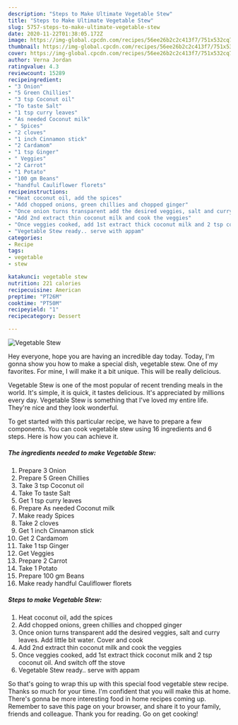 ```yaml
---
description: "Steps to Make Ultimate Vegetable Stew"
title: "Steps to Make Ultimate Vegetable Stew"
slug: 5757-steps-to-make-ultimate-vegetable-stew
date: 2020-11-22T01:38:05.172Z
image: https://img-global.cpcdn.com/recipes/56ee26b2c2c413f7/751x532cq70/vegetable-stew-recipe-main-photo.jpg
thumbnail: https://img-global.cpcdn.com/recipes/56ee26b2c2c413f7/751x532cq70/vegetable-stew-recipe-main-photo.jpg
cover: https://img-global.cpcdn.com/recipes/56ee26b2c2c413f7/751x532cq70/vegetable-stew-recipe-main-photo.jpg
author: Verna Jordan
ratingvalue: 4.3
reviewcount: 15289
recipeingredient:
- "3 Onion"
- "5 Green Chillies"
- "3 tsp Coconut oil"
- "To taste Salt"
- "1 tsp curry leaves"
- "As needed Coconut milk"
- " Spices"
- "2 cloves"
- "1 inch Cinnamon stick"
- "2 Cardamom"
- "1 tsp Ginger"
- " Veggies"
- "2 Carrot"
- "1 Potato"
- "100 gm Beans"
- "handful Cauliflower florets"
recipeinstructions:
- "Heat coconut oil, add the spices"
- "Add chopped onions, green chillies and chopped ginger"
- "Once onion turns transparent add the desired veggies, salt and curry leaves. Add little bit water. Cover and cook"
- "Add 2nd extract thin coconut milk and cook the veggies"
- "Once veggies cooked, add 1st extract thick coconut milk and 2 tsp coconut oil. And switch off the stove"
- "Vegetable Stew ready.. serve with appam"
categories:
- Recipe
tags:
- vegetable
- stew

katakunci: vegetable stew 
nutrition: 221 calories
recipecuisine: American
preptime: "PT26M"
cooktime: "PT50M"
recipeyield: "1"
recipecategory: Dessert

---
```



![Vegetable Stew](https://img-global.cpcdn.com/recipes/56ee26b2c2c413f7/751x532cq70/vegetable-stew-recipe-main-photo.jpg)

Hey everyone, hope you are having an incredible day today. Today, I'm gonna show you how to make a special dish, vegetable stew. One of my favorites. For mine, I will make it a bit unique. This will be really delicious.

Vegetable Stew is one of the most popular of recent trending meals in the world. It's simple, it is quick, it tastes delicious. It's appreciated by millions every day. Vegetable Stew is something that I've loved my entire life. They're nice and they look wonderful.




To get started with this particular recipe, we have to prepare a few components. You can cook vegetable stew using 16 ingredients and 6 steps. Here is how you can achieve it.

<!--inarticleads1-->

##### The ingredients needed to make Vegetable Stew:

1. Prepare 3 Onion
1. Prepare 5 Green Chillies
1. Take 3 tsp Coconut oil
1. Take To taste Salt
1. Get 1 tsp curry leaves
1. Prepare As needed Coconut milk
1. Make ready  Spices
1. Take 2 cloves
1. Get 1 inch Cinnamon stick
1. Get 2 Cardamom
1. Take 1 tsp Ginger
1. Get  Veggies
1. Prepare 2 Carrot
1. Take 1 Potato
1. Prepare 100 gm Beans
1. Make ready handful Cauliflower florets




<!--inarticleads2-->

##### Steps to make Vegetable Stew:

1. Heat coconut oil, add the spices
1. Add chopped onions, green chillies and chopped ginger
1. Once onion turns transparent add the desired veggies, salt and curry leaves. Add little bit water. Cover and cook
1. Add 2nd extract thin coconut milk and cook the veggies
1. Once veggies cooked, add 1st extract thick coconut milk and 2 tsp coconut oil. And switch off the stove
1. Vegetable Stew ready.. serve with appam




So that's going to wrap this up with this special food vegetable stew recipe. Thanks so much for your time. I'm confident that you will make this at home. There's gonna be more interesting food in home recipes coming up. Remember to save this page on your browser, and share it to your family, friends and colleague. Thank you for reading. Go on get cooking!
